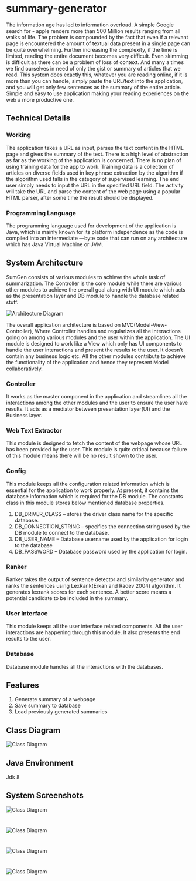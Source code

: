 # summary-generator
The information age has led to information overload. A simple Google search for - apple renders more than 500 Million results ranging from all walks of life. The problem is compounded by the fact that even if a relevant page is encountered the amount of textual data present in a single page can be quite overwhelming. Further increasing the complexity, if the time is limited, reading the entire document becomes very difficult. Even skimming is difficult as there can be a problem of loss of context. And many a times we find ourselves in need of only the gist or summary of articles that we read. 
This system does exactly this, whatever you are reading online, if it is more than you can handle, simply paste the URL/text into the application, and you will get only few sentences as the summary of the entire article. Simple and easy to use application making your reading experiences on the web a more productive one.


## Technical Details
### Working
The application takes a URL as input, parses the text content in the HTML page and gives the summary of the text. There is a high level of abstraction as far as the working of the application is concerned. There is no plan of using training data for the app to work. Training data is a collection of articles on diverse fields used in key phrase extraction by the algorithm if the algorithm used falls in the category of supervised learning. The end user simply needs to input the URL in the specified URL field. The activity will take the URL and parse the content of the web page using a popular HTML parser, after some time the result should be displayed.
### Programming Language 
The programming language used for development of the application is Java, which is mainly known for its platform independence as the code is compiled into an intermediate ―byte code that can run on any architecture which has Java Virtual Machine or JVM.

## System Architecture
SumGen consists of various modules to achieve the whole task of summarization. The Controller is the core module while there are various other modules to achieve the overall goal along with UI module which acts as the presentation layer and DB module to handle the database related stuff.

![Architecture Diagram](https://raw.githubusercontent.com/tausy/summary-generator/master/SumGen/SystemArchitecture.png)

The overall application architecture is based on MVC(Model-View-Controller), Where Controller handles and regularizes all the interactions going on among various modules and the user within the application. The UI module is designed to work like a View which only has UI components to handle the user interactions and present the results to the user. It doesn’t contain any business logic etc. All the other modules contribute to achieve the functionality of the application and hence they represent Model collaboratively.  

### Controller
It works as the master component in the application and streamlines all the interactions among the other modules and the user to ensure the user have results. It acts as a mediator between presentation layer(UI) and the Business layer.

### Web Text Extractor
This module is designed to fetch the content of the webpage whose URL has been provided by the user. This module is quite critical because failure of this module means there will be no result shown to the user.

### Config
This module keeps all the configuration related information which is essential for the application to work properly. At present, it contains the database information which is required for the DB module. The constants class in this module stores below mentioned database properties.
1.  DB_DRIVER_CLASS – stores the driver class name for the specific database.
2.  DB_CONNECTION_STRING – specifies the connection string used by the DB module to connect to the database.
3.  DB_USER_NAME – Database username used by the application for login to the database
4.  DB_PASSWORD – Database password used by the application for login.

### Ranker
Ranker takes the output of sentence detector and similarity generator and ranks the sentences using LexRank(Erkan and Radev 2004) algorithm. It generates lexrank scores for each sentence. A better score means a potential candidate to be included in the summary.

### User Interface
This module keeps all the user interface related components. All the user interactions are happening through this module. It also presents the end results to the user.   

### Database
Database module handles all the interactions with the databases. 


## Features
1. Generate summary of a webpage
2. Save summary to database
3. Load previously generated summaries

## Class Diagram
![Class Diagram](https://raw.githubusercontent.com/tausy/summary-generator/master/SumGen/ClassDiagram.png)

## Java Environment
Jdk 8

## System Screenshots
![Class Diagram](https://raw.githubusercontent.com/tausy/summary-generator/master/SumGen/screenshots/Homepage.png)
#
![Class Diagram](https://raw.githubusercontent.com/tausy/summary-generator/master/SumGen/screenshots/SmmaryLines.png)
#
![Class Diagram](https://raw.githubusercontent.com/tausy/summary-generator/master/SumGen/screenshots/GeneratedSummaries.png)
#
![Class Diagram](https://raw.githubusercontent.com/tausy/summary-generator/master/SumGen/screenshots/PastSummaries.png)
#

